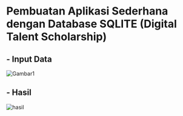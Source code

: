# Pembuatan Aplikasi Sederhana dengan Database SQLITE (Digital Talent Scholarship)
## - Input Data 
![Gambar1](https://user-images.githubusercontent.com/64577637/130315687-a0de8ecb-b4c2-4eda-9f16-51b540f9d6f2.JPG)
## - Hasil
![hasil](https://user-images.githubusercontent.com/64577637/130315689-4d888647-095d-47df-a28e-f815b2fc7ade.JPG)


